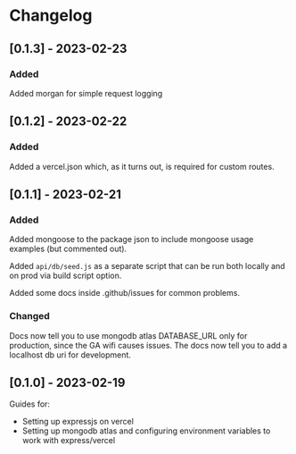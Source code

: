 # Changelog

## [0.1.3] - 2023-02-23
### Added
Added morgan for simple request logging

## [0.1.2] - 2023-02-22

### Added
Added a vercel.json which, as it turns out, is required for custom routes.

## [0.1.1] - 2023-02-21

### Added
Added mongoose to the package json to include mongoose usage examples (but commented out).

Added `api/db/seed.js` as a separate script that can be run both locally and on prod via build script option.

Added some docs inside .github/issues for common problems.

### Changed
Docs now tell you to use mongodb atlas DATABASE_URL only for production, since the GA wifi causes issues.
The docs now tell you to add a localhost db uri for development.

## [0.1.0] - 2023-02-19
Guides for:
- Setting up expressjs on vercel
- Setting up mongodb atlas and configuring environment variables to work with express/vercel

